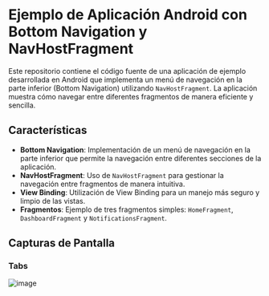 # Ejemplo de Aplicación Android con Bottom Navigation y NavHostFragment

Este repositorio contiene el código fuente de una aplicación de ejemplo desarrollada en Android que implementa un menú de navegación en la parte inferior (Bottom Navigation) utilizando `NavHostFragment`. La aplicación muestra cómo navegar entre diferentes fragmentos de manera eficiente y sencilla.

## Características

- **Bottom Navigation**: Implementación de un menú de navegación en la parte inferior que permite la navegación entre diferentes secciones de la aplicación.
- **NavHostFragment**: Uso de `NavHostFragment` para gestionar la navegación entre fragmentos de manera intuitiva.
- **View Binding**: Utilización de View Binding para un manejo más seguro y limpio de las vistas.
- **Fragmentos**: Ejemplo de tres fragmentos simples: `HomeFragment`, `DashboardFragment` y `NotificationsFragment`.

## Capturas de Pantalla

### Tabs

![image](https://github.com/user-attachments/assets/6e29c77a-5b37-4896-9bbf-91b3db182939)



